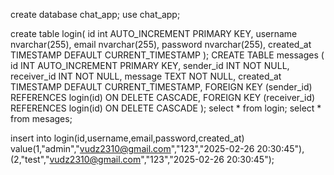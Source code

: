 create database chat_app;
use chat_app;

create table login(
	id int AUTO_INCREMENT PRIMARY KEY,
    username nvarchar(255),
    email nvarchar(255),
    password nvarchar(255),
    created_at TIMESTAMP DEFAULT CURRENT_TIMESTAMP
);
CREATE TABLE messages (
    id INT AUTO_INCREMENT PRIMARY KEY,
    sender_id INT NOT NULL,
    receiver_id INT NOT NULL,
    message TEXT NOT NULL,
    created_at TIMESTAMP DEFAULT CURRENT_TIMESTAMP,
    FOREIGN KEY (sender_id) REFERENCES login(id) ON DELETE CASCADE,
    FOREIGN KEY (receiver_id) REFERENCES login(id) ON DELETE CASCADE
);
select * from login;
select * from mesages;

insert into login(id,username,email,password,created_at)
    value(1,"admin","vudz2310@gmail.com","123","2025-02-26 20:30:45"),
         (2,"test","vudz2310@gmail.com","123","2025-02-26 20:30:45");
